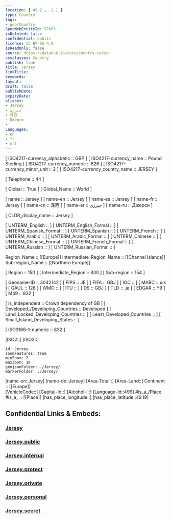```yaml
---
location: [ 49.2 , -2.1 ] 
type: Country
tags:
- geo/Country
SpocWebEntityId: 57603
isDeleted: false
confidential: public
license: CC BY-SA 4.0
isReadOnly: false
source: https://datahub.io/core/country-codes
cssclasses: Country
publish: true
title: Jersey
linkTitle: 
keywords: 
layout: 
draft: false
publishDate: 
expiryDate: 
aliases:
- Jersey
- جيرزي
- 泽西
- Джерси
- 
Languages:
- en
- fr
- nrf
---
```



[	ISO4217-currency_alphabetic	 :: GBP ] 
[	ISO4217-currency_name	 :: Pound Sterling ] 
[	ISO4217-currency_numeric	 :: 826 ] 
[	ISO4217-currency_minor_unit	 :: 2 ] 
[	ISO4217-currency_country_name	 :: JERSEY ] 

[	Telephone	 :: 44 ] 

[	Global	 :: True ] 
[	Global_Name	 :: World ] 

[	name	 :: Jersey ] 
[	name-en	 :: Jersey ] 
[	name-es	 :: Jersey ] 
[	name-fr	 :: Jersey ] 
[	name-cn	 :: 泽西 ] 
[	name-ar	 :: جيرزي ] 
[	name-ru	 :: Джерси ] 

[	CLDR_display_name	 :: Jersey ] 

[	UNTERM_English	 ::  ] 
[	UNTERM_English_Formal	 ::  ] 
[	UNTERM_Spanish_Formal	 ::  ] 
[	UNTERM_Spanish	 ::  ] 
[	UNTERM_French	 ::  ] 
[	UNTERM_Arabic	 ::  ] 
[	UNTERM_Arabic_Formal	 ::  ] 
[	UNTERM_Chinese	 ::  ] 
[	UNTERM_Chinese_Formal	 ::  ] 
[	UNTERM_French_Formal	 ::  ] 
[	UNTERM_Russian	 ::  ] 
[	UNTERM_Russian_Formal	 ::  ] 

Region_Name ::  [[Europe]] 
Intermediate_Region_Name ::  [[Channel Islands]] 
Sub-region_Name ::  [[Northern Europe]] 

[	Region	 :: 150 ] 
[	Intermediate_Region	 :: 830 ] 
[	Sub-region	 :: 154 ] 

[	Geoname-ID	 :: 3042142 ] 
[	FIPS	 :: JE ] 
[	FIFA	 :: GBJ ] 
[	IOC	 ::  ] 
[	MARC	 :: uik ] 
[	GAUL	 :: 128 ] 
[	WMO	 ::  ] 
[	ITU	 ::  ] 
[	DS	 :: GBJ ] 
[	TLD	 :: .je ] 
[	EDGAR	 :: Y9 ] 
[	M49	 :: 832 ] 

[	is_independent	 :: Crown dependency of GB ] 
[	Developed_/Developing_Countries	 :: Developed ] 
[	Land_Locked_Developing_Countries	 ::  ] 
[	Least_Developed_Countries	 ::  ] 
[	Small_Island_Developing_States	 ::  ] 

[	ISO3166-1-numeric	 :: 832 ] 



[ISO2::] 
[ISO3::] 
```leaflet
id: Jersey
zoomFeatures: true 
minZoom: 2 
maxZoom: 18
geojsonFolder: ./Jersey/
markerFolder: ./Jersey/
```

[name-en::Jersey] 
[name-de::Jersey] 
[Area-Total::] 
[Area-Land::] 
Continent :: [[Europe]]  
[VehicleCode::] 
[Capital-Id::] 
[Alcohol-l::] 
[Language-Id::499] 
#is_a_/Place  
#is_a_ :: [[Place]] 
[has_place_longitude::] 
[has_place_latitude::49.19] 


## Confidential Links & Embeds: 

### [Jersey](/_Standards/Earth/Continent/Europe/Europe~North/UK/Jersey.md) 

### [Jersey.public](/_public/Earth/Continent/Europe/Europe~North/UK/Jersey.public.md) 

### [Jersey.internal](/_internal/Earth/Continent/Europe/Europe~North/UK/Jersey.internal.md) 

### [Jersey.protect](/_protect/Earth/Continent/Europe/Europe~North/UK/Jersey.protect.md) 

### [Jersey.private](/_private/Earth/Continent/Europe/Europe~North/UK/Jersey.private.md) 

### [Jersey.personal](/_personal/Earth/Continent/Europe/Europe~North/UK/Jersey.personal.md) 

### [Jersey.secret](/_secret/Earth/Continent/Europe/Europe~North/UK/Jersey.secret.md)

